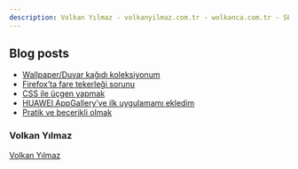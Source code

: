 ```yaml
---
description: Volkan Yılmaz - volkanyilmaz.com.tr - wolkanca.com.tr - SEO - WordPress
---
```


## Blog posts
<!-- BLOG-POST-LIST:START -->
- [Wallpaper/Duvar kağıdı koleksiyonum](https://wolkanca.com.tr/wallpaper-duvar-kagidi-koleksiyonum/)
- [Firefox’ta fare tekerleği sorunu](https://wolkanca.com.tr/firefoxta-fare-tekerlegi-sorunu/)
- [CSS ile üçgen yapmak](https://wolkanca.com.tr/css-ile-ucgen-yapmak/)
- [HUAWEI AppGallery’ye ilk uygulamamı ekledim](https://wolkanca.com.tr/huawei-appgalleryye-ilk-uygulamami-ekledim/)
- [Pratik ve becerikli olmak](https://wolkanca.com.tr/pratik-ve-becerikli-olmak/)
<!-- BLOG-POST-LIST:END -->


### Volkan Yılmaz

[Volkan Yılmaz](https://volkanyilmaz.com.tr/)

